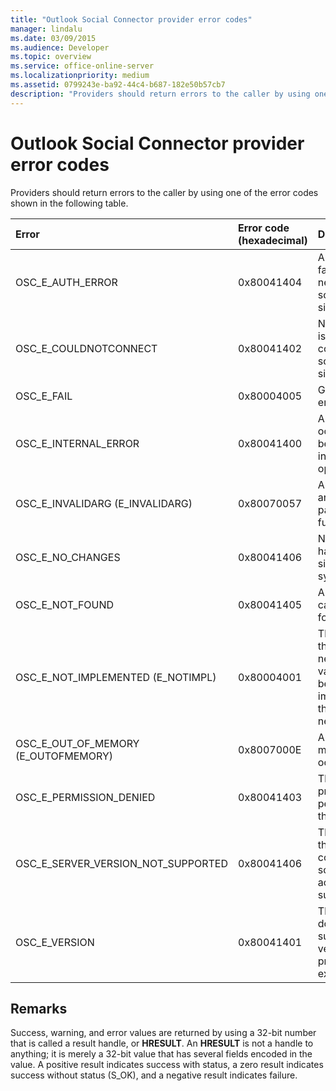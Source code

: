 ```yaml
---
title: "Outlook Social Connector provider error codes"
manager: lindalu
ms.date: 03/09/2015
ms.audience: Developer
ms.topic: overview
ms.service: office-online-server
ms.localizationpriority: medium
ms.assetid: 0799243e-ba92-44c4-b687-182e50b57cb7
description: "Providers should return errors to the caller by using one of the error codes shown in the following table."
---
```


# Outlook Social Connector provider error codes

Providers should return errors to the caller by using one of the error codes shown in the following table. 
  
|**Error**|**Error code (hexadecimal)**|**Description**|
|:-----|:-----|:-----|
|OSC_E_AUTH_ERROR  <br/> |0x80041404  <br/> |Authentication failed on the network of the social network site. |
|OSC_E_COULDNOTCONNECT  <br/> |0x80041402  <br/> |No connection is available to connect to the social network site. |
|OSC_E_FAIL  <br/> |0x80004005  <br/> |General failure error. |
|OSC_E_INTERNAL_ERROR  <br/> |0x80041400  <br/> |An internal error occurred because of an invalid operation. |
|OSC_E_INVALIDARG (E_INVALIDARG)  <br/> |0x80070057  <br/> |An invalid argument was passed to a function. |
|OSC_E_NO_CHANGES  <br/> |0x80041406  <br/> |No changes have occurred since the last synchronization. |
|OSC_E_NOT_FOUND  <br/> |0x80041405  <br/> |A resource cannot be found. |
|OSC_E_NOT_IMPLEMENTED (E_NOTIMPL)  <br/> |0x80004001  <br/> |The request to the social network site is valid but has not been implemented by the social network site. |
|OSC_E_OUT_OF_MEMORY (E_OUTOFMEMORY)  <br/> |0x8007000E  <br/> |An out-of-memory error occurred. |
|OSC_E_PERMISSION_DENIED  <br/> |0x80041403  <br/> |The OSC provider denied permission for the resource. |
|OSC_E_SERVER_VERSION_NOT_SUPPORTED  <br/> |0x80041406  <br/> |The version of the server to configure the social network account is not supported. |
|OSC_E_VERSION  <br/> |0x80041401  <br/> |The provider does not support this version of OSC provider extensibility. |
   
## Remarks

Success, warning, and error values are returned by using a 32-bit number that is called a result handle, or **HRESULT**. An **HRESULT** is not a handle to anything; it is merely a 32-bit value that has several fields encoded in the value. A positive result indicates success with status, a zero result indicates success without status (S_OK), and a negative result indicates failure. 
  

